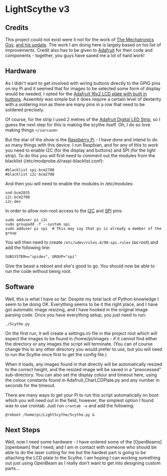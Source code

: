 # LightScythe v3 #
## Credits ##
This project could not exist were it not for the work of [The Mechatronics Guy][mech],
[and his update][mech2].  The work I am doing here is largely based on his list of
improvements.  Credit also has to be given to [Adafruit][adafruit] for their code and
components - together, you guys have saved me a lot of hard work!

## Hardware ##
As I didn't want to get involved with wiring buttons directly to the GPIO pins on my Pi
and it seemed that for images to be selected some form of display would be needed, I
opted for the [Adafruit 16x2 LCD plate with built in buttons][ada]. Assembly was simple
but it does require a certain level of dexterity with a soldering iron as there are many
pins in a row that need to be soldered precisely.

Of course, for the strip I used 2 metres of the [Adafruit Digital LED Strip][ada2], so
I guess the next step for this is making the scythe itself. Oh, I do so love making things
`</sarcasm>`

But the star of the show is the [Raspberry Pi][rpi] - I have done and intend to do so many
things with this device. I run Raspbian, and for any of this to work you need to enable I2C
(for the display and buttons) and SPI (for the light strip).  To do this you will first
need to comment out the modules from the blacklist (/etc/modprobe.d/raspi-blacklist.conf):

    #blacklist spi-bcm2708
    #blacklist i2c-bcm2708

And then you will need to enable the modules in /etc/modules:

    snd-bcm2835
    i2c-bcm2708
    i2c-dev

In order to allow non-root access to the [I2C][i2c] and [SPI][spi] pins:

    sudo adduser pi i2c
    sudo groupadd -f --system spi
    sudo adduser pi spi  # This may say that pi is already a member of the group

You will then need to create `/etc/udev/rules.d/90-spi.rules` (as root) and add
the following line:

    SUBSYSTEM=="spidev", GROUP="spi"

Give the beast a reboot and she's good to go.  You should now be able to run the
code without being root.

## Software ##
Well, this is what I have so far.  Despite my total lack of Python knowledge I seem
to be doing OK. Everything seems to be it the right place, and I have got automatic
image resizing, and I have hooked in the original image parsing code.  Once you have
everything setup, you just need to run:

    ./Scythe.py

On the first run, it will create a settings.ini file in the project root which will expect
the images to be found in /home/pi/images - if it cannot find either the directory or any
images the script will terminate.  (You can of course change this to any other directory
you would prefer to use, but you will need to run the Scythe once first to get the config
file.)

When it loads, any images found in that directly will be automatically resized to the
correct height, and the resized image will be saved in a "preocessed" sub-directory. You 
can also set the display colour and timeout here, using the colour constants found in 
Adafruit_CharLCDPlate.py and any number in seconds for the timeout.

There are many ways to get your Pi to run this script automatically on boot which you
will need out in the field, however, the simplest option I found was to use crontab. 
Just run `crontab -e` and add the following:

    @reboot /home/pi/LightScythe/Scythe.py &

## Next Steps ##
Well, now I need some hardware - I have ordered some of the [OpenBeams][openbeam] that
I need, and I am in contact with someone who should be able to do the laser cutting
for me but the hardest part is going to be attaching the LCD plate to the Scythe. I
am hoping I can working something out just using OpenBeam as I really don't want to
get into designing custom parts...

[mech]: https://sites.google.com/site/mechatronicsguy/lightscythe
[mech2]: https://sites.google.com/site/mechatronicsguy/lightscythe-v2
[adafruit]: https://learn.adafruit.com/light-painting-with-raspberry-pi
[ada]: https://learn.adafruit.com/adafruit-16x2-character-lcd-plus-keypad-for-raspberry-pi
[ada2]: https://learn.adafruit.com/digital-led-strip
[rpi]: http://www.raspberrypi.org/
[i2c]: http://skpang.co.uk/blog/archives/575
[spi]: http://quick2wire.com/non-root-access-to-spi-on-the-pi/
